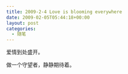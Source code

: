 ```yaml
---
title: 2009-2-4 Love is blooming everywhere
date: 2009-02-05T05:44:18+00:00
layout: post
categories:
  - 随笔
---
```


爱情到处盛开。

做一个守望者，静静期待着。